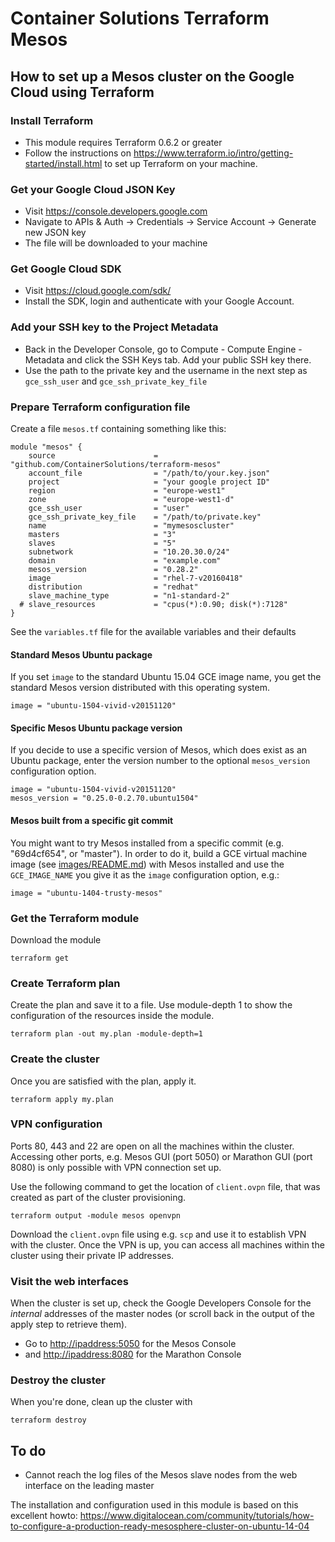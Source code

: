 # Container Solutions Terraform Mesos

## How to set up a Mesos cluster on the Google Cloud using Terraform

### Install Terraform

* This module requires Terraform 0.6.2 or greater
* Follow the instructions on <https://www.terraform.io/intro/getting-started/install.html> to set up Terraform on your machine.

### Get your Google Cloud JSON Key
- Visit https://console.developers.google.com
- Navigate to APIs & Auth -> Credentials -> Service Account -> Generate new JSON key
- The file will be downloaded to your machine

### Get Google Cloud SDK
- Visit https://cloud.google.com/sdk/
- Install the SDK, login and authenticate with your Google Account.

### Add your SSH key to the Project Metadata
- Back in the Developer Console, go to Compute - Compute Engine - Metadata and click the SSH Keys tab. Add your public SSH key there.
- Use the path to the private key and the username in the next step as `gce_ssh_user` and `gce_ssh_private_key_file`

### Prepare Terraform configuration file

Create a file `mesos.tf` containing something like this:

    module "mesos" {
        source                      = "github.com/ContainerSolutions/terraform-mesos"
        account_file                = "/path/to/your.key.json"
        project                     = "your google project ID"
        region                      = "europe-west1"
        zone                        = "europe-west1-d"
        gce_ssh_user                = "user"
        gce_ssh_private_key_file    = "/path/to/private.key"
        name                        = "mymesoscluster"
        masters                     = "3"
        slaves                      = "5"
        subnetwork                  = "10.20.30.0/24"
        domain                      = "example.com"
        mesos_version               = "0.28.2"
        image                       = "rhel-7-v20160418"
        distribution                = "redhat"
        slave_machine_type          = "n1-standard-2"
      # slave_resources             = "cpus(*):0.90; disk(*):7128"
    }

See the `variables.tf` file for the available variables and their defaults

#### Standard Mesos Ubuntu package

If you set `image` to the standard Ubuntu 15.04 GCE image name, you get the standard Mesos version distributed with this operating system.

    image = "ubuntu-1504-vivid-v20151120"

#### Specific Mesos Ubuntu package version

If you decide to use a specific version of Mesos, which does exist as an Ubuntu package, enter the version number to the optional `mesos_version` configuration option.

    image = "ubuntu-1504-vivid-v20151120"
    mesos_version = "0.25.0-0.2.70.ubuntu1504"

#### Mesos built from a specific git commit

You might want to try Mesos installed from a specific commit (e.g. "69d4cf654", or "master"). In order to do it, build a GCE virtual machine image (see [images/README.md](images/README.md)) with Mesos installed and use the `GCE_IMAGE_NAME` you give it as the `image` configuration option, e.g.:

    image = "ubuntu-1404-trusty-mesos"

### Get the Terraform module

Download the module

```terraform get```

### Create Terraform plan

Create the plan and save it to a file. Use module-depth 1 to show the configuration of the resources inside the module.

```
terraform plan -out my.plan -module-depth=1
```

### Create the cluster

Once you are satisfied with the plan, apply it.

```
terraform apply my.plan
```

### VPN configuration

Ports 80, 443 and 22 are open on all the machines within the cluster. Accessing other ports, e.g. Mesos GUI (port 5050) or Marathon GUI (port 8080) is only possible with VPN connection set up.

Use the following command to get the location of `client.ovpn` file, that was created as part of the cluster provisioning.

```
terraform output -module mesos openvpn
```

Download the `client.ovpn` file using e.g. `scp` and use it to establish VPN with the cluster. Once the VPN is up, you can access all machines within the cluster using their private IP addresses.

### Visit the web interfaces
When the cluster is set up, check the Google Developers Console for the *internal* addresses of the master nodes (or scroll back in the output of the apply step to retrieve them).
- Go to <http://ipaddress:5050> for the Mesos Console
- and <http://ipaddress:8080> for the Marathon Console


### Destroy the cluster
When you're done, clean up the cluster with
```
terraform destroy
```

## To do

- Cannot reach the log files of the Mesos slave nodes from the web interface on the leading master

The installation and configuration used in this module is based on this excellent howto: <https://www.digitalocean.com/community/tutorials/how-to-configure-a-production-ready-mesosphere-cluster-on-ubuntu-14-04>
